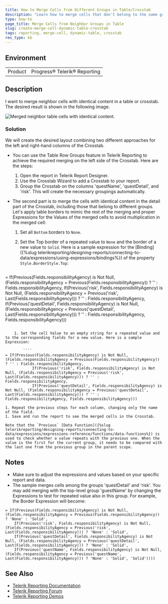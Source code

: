 ```yaml
---
title: How to Merge Cells from Different Groups in Table/Crosstab
description: "Learn how to merge cells that don't belong to the same group in a table or crosstab using Telerik Reporting."
type: how-to
page_title: Merge Cells from Neighbor Groups in Table
slug: create-merge-cell-dynamic-table-crosstab
tags: reporting, merge-cell, dynamic-table, crosstab
res_type: kb
---
```


## Environment

<table>
	<tbody>
		<tr>
			<td>Product</td>
			<td>Progress® Telerik® Reporting</td>
		</tr>
	</tbody>
</table>

## Description

I want to merge neighbor cells with identical content in a table or crosstab. The desired result is shown in the following image.

![Merged neighbor table cells with identical content.](/images/Need-Result-Merged-Cells.png)



### Solution

We will create the desired layout combining two different approaches for the left and right-hand columns of the Crosstab.

* You can use the Table Row Groups feature in Telerik Reporting to achieve the required merging on the left side of the Crosstab. Here are the steps:

	1. Open the report in Telerik Report Designer.
	1. Use the Crosstab Wizard to add a Crosstab to your report.
	1. Group the Crosstab on the columns 'questName', 'questDetail', and 'risk'. This will create the necessary groupings automatically.

* The second part is to merge the cells with identical content in the detail part of the Crosstab, including those that belong to different groups. Let's apply table borders to mimic the rest of the merging and proper Expressions for the Values of the merged cells to avoid multiplication in the merged cell:

	1. Set all `Bottom` borders to `None`.
	1. Set the Top border of a repeated value to `None` and the border of a new value to `Solid`. Here is a sample expression for the [Binding]({%slug telerikreporting/designing-reports/connecting-to-data/expressions/using-expressions/bindings%}) of the property `Style.BorderStyle.Top`:

		````
= If(Previous(Fields.responsibilityAgency) is Not Null, (Fields.responsibilityAgency = Previous(Fields.responsibilityAgency)) ? '' : Fields.responsibilityAgency,
			If(Previous('risk', Fields.responsibilityAgency) is Not Null, (Fields.responsibilityAgency = Previous('risk', Last(Fields.responsibilityAgency))) ? '' : Fields.responsibilityAgency,
			If(Previous('questDetail', Fields.responsibilityAgency) is Not Null, (Fields.responsibilityAgency = Previous('questDetail', Last(Fields.responsibilityAgency))) ? '' : Fields.responsibilityAgency, Fields.responsibilityAgency)))
````

	1. Set the cell Value to an empty string for a repeated value and to the corresponding fields for a new value. Here is a sample Expression:

		````
= If(Previous(Fields.responsibilityAgency) is Not Null, (Fields.responsibilityAgency = Previous(Fields.responsibilityAgency)) ? '' : Fields.responsibilityAgency,
			If(Previous('risk', Fields.responsibilityAgency) is Not Null, (Fields.responsibilityAgency = Previous('risk', Last(Fields.responsibilityAgency))) ? '' : Fields.responsibilityAgency,
			If(Previous('questDetail', Fields.responsibilityAgency) is Not Null, (Fields.responsibilityAgency = Previous('questDetail', Last(Fields.responsibilityAgency))) ? '' : Fields.responsibilityAgency, Fields.responsibilityAgency)))
````

	1. Repeat the previous steps for each column, changing only the name of the field.
	1. Save and run the report to see the merged cells in the Crosstab.

	Note that the `Previous` [Data Function]({%slug telerikreporting/designing-reports/connecting-to-data/expressions/expressions-reference/functions/data-functions%}) is used to check whether a value repeats with the previous one. When the value is the first for the current group, it needs to be compared with the last one from the previous group in the parent scope.

## Notes

* Make sure to adjust the expressions and values based on your specific report and data.
* The sample merges cells among the groups 'questDetail' and 'risk'. You may add merging with the top-level group 'guestName' by changing the Expressions to test for repeated value also in this group. For example, the Border Expression will become:

````
= If(Previous(Fields.responsibilityAgency) is Not Null, (Fields.responsibilityAgency = Previous(Fields.responsibilityAgency)) ? 'None' : 'Solid',
	If(Previous('risk', Fields.responsibilityAgency) is Not Null, (Fields.responsibilityAgency = Previous('risk', Last(Fields.responsibilityAgency))) ? 'None' : 'Solid',
	If(Previous('questDetail', Fields.responsibilityAgency) is Not Null, (Fields.responsibilityAgency = Previous('questDetail', Last(Fields.responsibilityAgency))) ? 'None' : 'Solid',
	If(Previous('questName', Fields.responsibilityAgency) is Not Null, (Fields.responsibilityAgency = Previous('questName', Last(Fields.responsibilityAgency))) ? 'None' : 'Solid', 'Solid'))))
````

## See Also

* [Telerik Reporting Documentation](https://docs.telerik.com/reporting/overview)
* [Telerik Reporting Forum](https://www.telerik.com/forums/reporting)
* [Telerik Reporting Demos](https://demos.telerik.com/reporting/)
